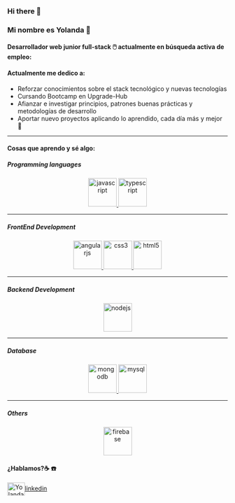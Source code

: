 ### Hi there 👋



### Mi nombre es Yolanda 👋
#### Desarrollador web junior full-stack 🖱️ actualmente en **búsqueda activa** de empleo:




#### Actualmente me dedico a:


- Reforzar conocimientos sobre el stack tecnológico  y nuevas tecnologías
- Cursando Bootcamp en Upgrade-Hub
- Afianzar e investigar principios, patrones buenas prácticas y metodologías de desarrollo
- Aportar nuevo proyectos aplicando lo aprendido, cada día más y mejor 🤙
___



#### Cosas que aprendo y sé algo:


##### Programming languages


<p align="center"> <a href="https://developer.mozilla.org/en-US/docs/Web/JavaScript" target="_blank"> <img src="https://images.vexels.com/media/users/3/166403/isolated/preview/a5a33bf3004830a2bd581e9fa65de660-icono-del-lenguaje-de-programacion-javascript.png" alt="javascript" width="65" height="65"/> <a href="https://www.typescriptlang.org/" target="_blank"> <img src="https://upload.wikimedia.org/wikipedia/commons/thumb/4/4c/Typescript_logo_2020.svg/2048px-Typescript_logo_2020.svg.png" alt="typescript" width="65" height="65"/> </a>
</p>


____


##### FrontEnd Development


<p align="center">
<a href="https://angular.io" target="_blank"> <img src="https://upload.wikimedia.org/wikipedia/commons/thumb/c/cf/Angular_full_color_logo.svg/240px-Angular_full_color_logo.svg.png" alt="angularjs" width="65" height="65"/> </a>  
<a href="https://www.w3schools.com/css/" target="_blank"> <img src="https://upload.wikimedia.org/wikipedia/commons/thumb/6/62/CSS3_logo.svg/240px-CSS3_logo.svg.png" alt="css3" width="65" height="65"/> </a>
<a href="https://www.w3.org/html/" target="_blank"> <img src="https://icon-library.com/images/html5-icon/html5-icon-13.jpg" alt="html5" width="65" height="65"/> </a> 
</p>


____


##### Backend Development
<p align="center"> <a href="https://nodejs.org" target="_blank"> <img src="https://blog.ironchip.net/wp-content/uploads/2018/12/node-logo.jpg" alt="nodejs" width="65" height="65"/> </a>

</p>


_____


##### Database
<p align="center"> 
<a href="https://www.mongodb.com/" target="_blank"> <img src="https://w7.pngwing.com/pngs/768/167/png-transparent-mongodb-nosql-document-oriented-database-nosql-icon-leaf-grass-business.png" alt="mongodb" width="65" height="65"/> </a>
<a href="https://www.mysql.com/" target="_blank"> <img src="https://icons-for-free.com/iconfiles/png/512/development+logo+mysql+icon-1320184807686758112.png" alt="mysql" width="65" height="65"/> </a> 

 </p>


_____


 ##### Others
 <p align="center"> 
 <a href="https://wordpress.com/es/create/?utm_source=google&utm_campaign=google_wpcom_search_brand_desktop_es_es&utm_medium=paid_search&keyword=wordpress&creative=339382685172&campaignid=662707367&adgroupid=54953985106&matchtype=e&device=c&network=g&targetid=aud-1244516595316:kwd-313411415&gclsrc=aw.ds&gclid=Cj0KCQjw5oiMBhDtARIsAJi0qk0rYZjQarxfEZ409AxRpZxjSjZ5HpegJNzyJSl0JeoKIifiN0cn540aAuBLEALw_wcB" target="_blank"> <img src="https://4.bp.blogspot.com/-wHJwsBHdKzE/XDiQOO7lfLI/AAAAAAAAGv8/cjwqmp8CEdcZQ5NM4gYtd4O_kqD9dnNwwCK4BGAYYCw/s1600/logo%2Bwordpress.png" alt="firebase" width="65" height="65"/> </a>

  </p>



#### ¿Hablamos?☕️ ☎️ 


<p align="center">

<a href="www.linkedin.com/in/yolanda-holgado" target="blank"><img align="center" src="https://cdn.worldvectorlogo.com/logos/linkedin-icon-2.svg" alt="Yolanda Holgado" height="30" width="40" />linkedin</a>



